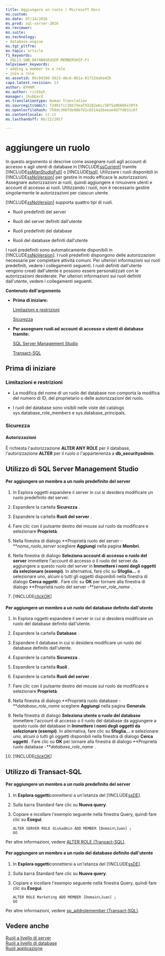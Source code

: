 ```yaml
---
title: Aggiungere un ruolo | Microsoft Docs
ms.custom: 
ms.date: 07/14/2016
ms.prod: sql-server-2016
ms.reviewer: 
ms.suite: 
ms.technology:
- database-engine
ms.tgt_pltfrm: 
ms.topic: article
f1_keywords:
- SQL13.SWB.DATABASEUSER.MEMBERSHIP.F1
helpviewer_keywords:
- adding a member to a role
- join a role
ms.assetid: 05c8d10d-5823-46c6-8b1a-81722da6a42b
caps.latest.revision: 13
author: BYHAM
ms.author: rickbyh
manager: jhubbard
ms.translationtype: Human Translation
ms.sourcegitcommit: f3481fcc2bb74eaf93182e6cc58f5a06666e10f4
ms.openlocfilehash: 750dc366fde98b7d1c6514a2beeae4d7fd831c6f
ms.contentlocale: it-it
ms.lasthandoff: 06/22/2017

---
```

# <a name="join-a-role"></a>aggiungere un ruolo
  In questo argomento si descrive come assegnare ruoli agli account di accesso e agli utenti di database in [!INCLUDE[ssCurrent](../../../includes/sscurrent-md.md)] tramite [!INCLUDE[ssManStudioFull](../../../includes/ssmanstudiofull-md.md)] o [!INCLUDE[tsql](../../../includes/tsql-md.md)]. Utilizzare i ruoli disponibili in [!INCLUDE[ssNoVersion](../../../includes/ssnoversion-md.md)] per gestire in modo efficace le autorizzazioni. Assegnare autorizzazioni ai ruoli, quindi aggiungere e rimuovere utenti e account di accesso ai ruoli. Utilizzando i ruoli, non è necessario gestire singolarmente le autorizzazioni per ciascun utente.  
  
 [!INCLUDE[ssNoVersion](../../../includes/ssnoversion-md.md)] supporta quattro tipi di ruoli.  
  
-   Ruoli predefiniti del server  
  
-   Ruoli del server definiti dall'utente  
  
-   Ruoli predefiniti del database  
  
-   Ruoli del database definiti dall'utente  
  
 I ruoli predefiniti sono automaticamente disponibili in [!INCLUDE[ssNoVersion](../../../includes/ssnoversion-md.md)]. I ruoli predefiniti dispongono delle autorizzazioni necessarie per completare attività comuni. Per ulteriori informazioni sui ruoli predefiniti, vedere i collegamenti seguenti. I ruoli definiti dall'utente vengono creati dall'utente e possono essere personalizzati con le autorizzazioni desiderate. Per ulteriori informazioni sui ruoli definiti dall'utente, vedere i collegamenti seguenti.  
  
 **Contenuto dell'argomento**  
  
-   **Prima di iniziare:**  
  
     [Limitazioni e restrizioni](#Restrictions)  
  
     [Sicurezza](#Security)  
  
-   **Per assegnare ruoli ad account di accesso e utenti di database tramite:**  
  
     [SQL Server Management Studio](#SSMSProcedure)  
  
     [Transact-SQL](#TsqlProcedure)  
  
##  <a name="BeforeYouBegin"></a> Prima di iniziare  
  
###  <a name="Restrictions"></a> Limitazioni e restrizioni  
  
-   La modifica del nome di un ruolo del database non comporta la modifica del numero di ID, del proprietario o delle autorizzazioni del ruolo.  
  
-   I ruoli del database sono visibili nelle viste del catalogo sys.database_role_members e sys.database_principals.  
  
###  <a name="Security"></a> Sicurezza  
  
####  <a name="Permissions"></a> Autorizzazioni  
 È richiesta l'autorizzazione **ALTER ANY ROLE** per il database, l'autorizzazione **ALTER** per il ruolo o l'appartenenza a **db_securityadmin**.  
  
##  <a name="SSMSProcedure"></a> Utilizzo di SQL Server Management Studio  
  
#### <a name="to-add-a-member-to-a-fixed-server-role"></a>Per aggiungere un membro a un ruolo predefinito del server  
  
1.  In Esplora oggetti espandere il server in cui si desidera modificare un ruolo predefinito del server.  
  
2.  Espandere la cartella **Sicurezza** .  
  
3.  Espandere la cartella **Ruoli del server** .  
  
4.  Fare clic con il pulsante destro del mouse sul ruolo da modificare e selezionare **Proprietà**.  
  
5.  Nella finestra di dialogo **Proprietà ruolo del server -***nome_ruolo_server* scegliere **Aggiungi** nella pagina **Membri**.  
  
6.  Nella finestra di dialogo **Seleziona account di accesso o ruolo del server** immettere l'account di accesso o il ruolo del server da aggiungere a questo ruolo del server in **Immettere i nomi degli oggetti da selezionare (esempi)**. In alternativa, fare clic su **Sfoglia…** e selezionare uno, alcuni o tutti gli oggetti disponibili nella finestra di dialogo **Cerca oggetti** . Fare clic su **OK** per tornare alla finestra di dialogo **Proprietà ruolo del server -***server_role_name* .  
  
7.  [!INCLUDE[clickOK](../../../includes/clickok-md.md)]  
  
#### <a name="to-add-a-member-to-a-user-defined-database-role"></a>Per aggiungere un membro a un ruolo del database definito dall'utente  
  
1.  In Esplora oggetti espandere il server in cui si desidera modificare un ruolo del database definito dall'utente.  
  
2.  Espandere la cartella **Database** .  
  
3.  Espandere il database in cui si desidera modificare un ruolo del database definito dall'utente.  
  
4.  Espandere la cartella **Sicurezza** .  
  
5.  Espandere la cartella **Ruoli** .  
  
6.  Espandere la cartella **Ruoli del server** .  
  
7.  Fare clic con il pulsante destro del mouse sul ruolo da modificare e selezionare **Proprietà**.  
  
8.  Nella finestra di dialogo **Proprietà ruolo database -***database_role_name* scegliere **Aggiungi** nella pagina **Generale**.  
  
9. Nella finestra di dialogo **Seleziona utente o ruolo del database** immettere l'account di accesso o il ruolo del database da aggiungere a questo ruolo del database in **Immettere i nomi degli oggetti da selezionare (esempi)**. In alternativa, fare clic su **Sfoglia…** e selezionare uno, alcuni o tutti gli oggetti disponibili nella finestra di dialogo **Cerca oggetti** . Fare clic su **OK** per tornare alla finestra di dialogo **Proprietà ruolo database -***database_role_name* .  
  
10. [!INCLUDE[clickOK](../../../includes/clickok-md.md)]  
  
##  <a name="TsqlProcedure"></a> Utilizzo di Transact-SQL  
  
#### <a name="to-add-a-member-to-a-fixed-server-role"></a>Per aggiungere un membro a un ruolo predefinito del server  
  
1.  In **Esplora oggetti**connettersi a un'istanza del [!INCLUDE[ssDE](../../../includes/ssde-md.md)].  
  
2.  Sulla barra Standard fare clic su **Nuova query**.  
  
3.  Copiare e incollare l'esempio seguente nella finestra Query, quindi fare clic su **Esegui**.  
  
    ```  
    ALTER SERVER ROLE diskadmin ADD MEMBER [Domain\Juan] ;  
    GO  
    ```  
  
 Per altre informazioni, vedere [ALTER ROLE &#40;Transact-SQL&#41;](../../../t-sql/statements/alter-role-transact-sql.md).  
  
#### <a name="to-add-a-member-to-a-user-defined-database-role"></a>Per aggiungere un membro a un ruolo del database definito dall'utente  
  
1.  In **Esplora oggetti**connettersi a un'istanza del [!INCLUDE[ssDE](../../../includes/ssde-md.md)].  
  
2.  Sulla barra Standard fare clic su **Nuova query**.  
  
3.  Copiare e incollare l'esempio seguente nella finestra Query, quindi fare clic su **Esegui**.  
  
    ```  
    ALTER ROLE Marketing ADD MEMBER [Domain\Juan] ;  
    GO  
    ```  
  
 Per altre informazioni, vedere [sp_addrolemember &#40;Transact-SQL&#41;](../../../relational-databases/system-stored-procedures/sp-addrolemember-transact-sql.md).  
  
## <a name="see-also"></a>Vedere anche  
 [Ruoli a livello di server](../../../relational-databases/security/authentication-access/server-level-roles.md)   
 [Ruoli a livello di database](../../../relational-databases/security/authentication-access/database-level-roles.md)   
 [Ruoli applicazione](../../../relational-databases/security/authentication-access/application-roles.md)  
  
  

